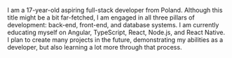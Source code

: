 I am a 17-year-old aspiring full-stack developer from Poland. Although this title might be a bit far-fetched, I am engaged in all three pillars of development: back-end, front-end, and database systems. I am currently educating myself on Angular, TypeScript, React, Node.js, and React Native. I plan to create many projects in the future, demonstrating my abilities as a developer, but also learning a lot more through that process.

<!--
**BartoszG-7/BartoszG-7** is a ✨ _special_ ✨ repository because its `README.md` (this file) appears on your GitHub profile.

Here are some ideas to get you started:

- 🔭 I’m currently working on ...
- 🌱 I’m currently learning ...
- 👯 I’m looking to collaborate on ...
- 🤔 I’m looking for help with ...
- 💬 Ask me about ...
- 📫 How to reach me: ...
- 😄 Pronouns: ...
- ⚡ Fun fact: ...
-->
